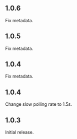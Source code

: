 1.0.6
-----

Fix metadata.

1.0.5
-----

Fix metadata.

1.0.4
-----

Fix metadata.

1.0.4
-----

Change slow polling rate to 1.5s.

1.0.3
-----

Initial release.

